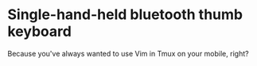 # Single-hand-held bluetooth thumb keyboard

Because you've always wanted to use Vim in Tmux on your mobile, right?
